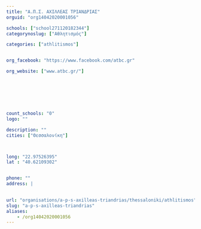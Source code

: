 ```yaml
---
title: "Α.Π.Σ. ΑΧΙΛΛΕΑΣ ΤΡΙΑΝΔΡΙΑΣ"
orguid: "org14042020001056"

schools: ["school271120182344"]
categorynoslug: ["Αθλητισμός"]

categories: ["athlitismos"]


org_facebook: "https://www.facebook.com/atbc.gr"

org_website: ["www.atbc.gr/"]







count_schools: "0"
logo: ""

description: ""
cities: ["Θεσσαλονίκη"]



long: "22.97526395"
lat : "40.62109302"


phone: ""
address: |
    

url: "organisations/a-p-s-axilleas-triandrias/thessaloniki/athlitismos"
slug: "a-p-s-axilleas-triandrias"
aliases:
    - /org14042020001056
---
```



